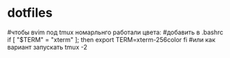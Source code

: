 # dotfiles

#чтобы вvim под tmux номарльнго работали цвета:
#добавить в .bashrc
if [ "$TERM" = "xterm" ]; then
  export TERM=xterm-256color
fi
#или как вариант запускать tmux -2
